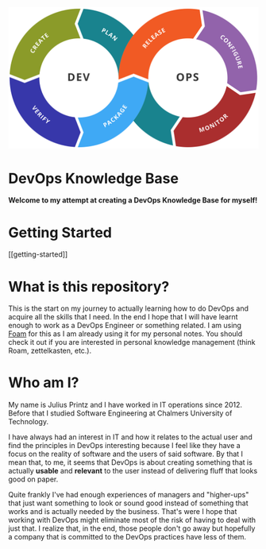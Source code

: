 ![Image of DevOps Practices](/attachments/Devops-toolchain.svg "Kharnagy, CC BY-SA 4.0 <https://creativecommons.org/licenses/by-sa/4.0>, via Wikimedia Commons")

# DevOps Knowledge Base

**Welcome to my attempt at creating a DevOps Knowledge Base for myself!**

# Getting Started

[[getting-started]]

# What is this repository?

This is the start on my journey to actually learning how to do DevOps and acquire all the skills that I need. In the end I hope that I will have learnt enough to work as a DevOps Engineer or something related.
I am using [Foam](https://foambubble.github.io/foam/) for this as I am already using it for my personal notes. You should check it out if you are interested in personal knowledge management (think Roam, zettelkasten, etc.).

# Who am I?

My name is Julius Printz and I have worked in IT operations since 2012. Before that I studied Software Engineering at Chalmers University of Technology.

I have always had an interest in IT and how it relates to the actual user and find the principles in DevOps interesting because I feel like they have a focus on the reality of software and the users of said software. By that I mean that, to me, it seems that DevOps is about creating something that is actually **usable** and **relevant** to the user instead of delivering fluff that looks good on paper.

Quite frankly I've had enough experiences of managers and "higher-ups" that just want something to look or sound good instead of something that works and is actually needed by the business. That's were I hope that working with DevOps might eliminate most of the risk of having to deal with just that. I realize that, in the end, those people don't go away but hopefully a company that is committed to the DevOps practices have less of them.
